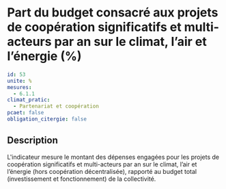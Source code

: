 # Part du budget consacré aux projets de coopération significatifs et multi-acteurs par an sur le climat, l’air et l’énergie (%)
```yaml
id: 53
unite: %
mesures:
  - 6.1.1
climat_pratic:
  - Partenariat et coopération
pcaet: false
obligation_citergie: false
```
## Description
L'indicateur mesure le montant des dépenses engagées pour les projets de coopération significatifs et multi-acteurs par an sur le climat, l’air et l’énergie (hors coopération décentralisée), rapporté au budget total (investissement et fonctionnement) de la collectivité.



